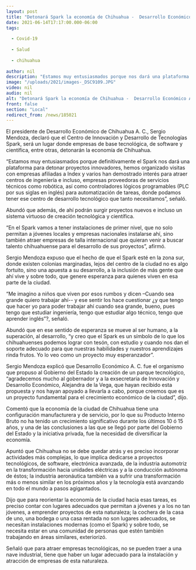 ```yaml
---
layout: post
title: "Detonará Spark la economía de Chihuahua -  Desarrollo Económico A.C."
date: 2021-06-14T17:17:00.000-06:00
tags:
  
  - Covid-19
  
  - Salud
  
  - chihuahua
  
author: nil
description: "Estamos muy entusiasmados porque nos dará una plataforma para detonar proyectos innovadores; empresas afiliadas a Index ya han mostrado interés para atraer centros de ingeniería  y empresas proveedoras de robótica y PLCs, informó el presidente de Desarrollo Económico A.C."
image: "/uploads/2021/images-_DSC9109.JPG"
video: nil
audio: nil
alt: "Detonará Spark la economía de Chihuahua -  Desarrollo Económico A.C."
front: false
section: "Local"
redirect_from: /news/185021
---
```


El presidente de Desarrollo Económico de Chihuahua A. C., Sergio Mendoza, declaró que el Centro de Innovación y Desarrollo de Tecnologías Spark, será un lugar donde empresas de base tecnológica, de software y científica, entre otras, detonarán la economía de Chihuahua.

 

“Estamos muy entusiasmados porque definitivamente el Spark nos dará una plataforma para detonar proyectos innovadores, hemos organizado visitas con empresas afiliadas a Index y varios han demostrado interés para atraer centros de ingeniería e incluso, empresas proveedoras de servicios técnicos como robótica, así como controladores lógicos programables (PLC por sus siglas en inglés) para automatización de tareas, donde podamos tener ese centro de desarrollo tecnológico que tanto necesitamos”, señaló. 

 

Abundó que además, de ahí podrán surgir proyectos nuevos e incluso un sistema virtuoso de creación tecnológica y científica.

 

“En el Spark vamos a tener instalaciones de primer nivel, que no solo permitan a jóvenes locales y empresas nacionales instalarse ahí, sino también atraer empresas de talla internacional que quieran venir a buscar talento chihuahuense para el desarrollo de sus proyectos”, afirmó.

 

Sergio Mendoza expuso que el hecho de que el Spark esté en la zona sur, donde existen colonias marginadas, lejos del centro de la ciudad no es algo fortuito, sino una apuesta a su desarrollo, a la inclusión de más gente que ahí vive y sobre todo, que genere esperanza para quienes viven en esa parte de la ciudad.

 

“Me imagino a niños que viven por esos rumbos y dicen –Cuando sea grande quiero trabajar ahí-- y ese sentir los hace cuestionar ¿y que tengo que hacer yo para poder trabajar ahí cuando sea grande, bueno, pues tengo que estudiar ingeniería, tengo que estudiar algo técnico, tengo que aprender inglés”?, señaló.

 

Abundó que en ese sentido de esperanza se mueve al ser humano, a la superación, al desarrollo, “y creo que el Spark es un símbolo de lo que los chihuahuenses podemos lograr con tesón, con estudio y cuando nos dan el soporte adecuado para que nuestras habilidades y nuestros aprendizajes rinda frutos. Yo lo veo como un proyecto muy esperanzador”.

 

Sergio Mendoza explicó que Desarrollo Económico A. C. fue el organismo que propuso al Gobierno del Estado la creación de un parque tecnológico, “agradecemos mucho al gobernador y a la exsecretaria de Innovación y Desarrollo Económico, Alejandra de la Vega, que hayan recibido esta propuesta y nos hayan apoyado a llevarla a cabo, porque creemos que es un proyecto fundamental para el crecimiento económico de la ciudad”, dijo.

 

 

Comentó que la economía de la ciudad de Chihuahua tiene una configuración manufacturera y de servicio, por lo que su Producto Interno Bruto no ha tenido un crecimiento significativo durante los últimos 10 ó 15 años, y una de las conclusiones a las que se llegó por parte del Gobierno del Estado y la iniciativa privada, fue la necesidad de diversificar la economía.

 

Apuntó que Chihuahua no se debe quedar atrás y es preciso incorporar actividades más complejas, lo que implica dedicarse a proyectos tecnológicos, de software, electrónica avanzada, de la industria automotriz en la transformación hacia unidades eléctricas y a la conducción autónoma de éstos; la industria aeronáutica también va a sufrir una transformación más o menos similar en los próximos años y la tecnología está avanzando en todo el mundo a pasos agigantados.

 

Dijo que para reorientar la economía de la ciudad hacia esas tareas, es preciso contar con lugares adecuados que permitan a jóvenes y a los no tan jóvenes, a emprender proyectos de esta naturaleza; la cochera de la casa de uno, una bodega o una casa rentada no son lugares adecuados, se necesitan instalaciones modernas (como el Spark) y sobre todo, se necesita estar en una comunidad de personas que estén también trabajando en áreas similares, exteriorizó.

 

Señaló que para atraer empresas tecnológicas, no se pueden traer a una nave industrial, tiene que haber un lugar adecuado para la instalación y atracción de empresas de esta naturaleza.